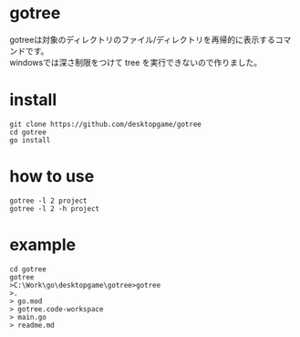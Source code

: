 # gotree
gotreeは対象のディレクトリのファイル/ディレクトリを再帰的に表示するコマンドです。  
windowsでは深さ制限をつけて tree を実行できないので作りました。

# install
````
git clone https://github.com/desktopgame/gotree
cd gotree
go install
````

# how to use
````
gotree -l 2 project
gotree -l 2 -h project
````

# example
````
cd gotree
gotree
>C:\Work\go\desktopgame\gotree>gotree
>.
> go.mod
> gotree.code-workspace
> main.go
> readme.md
````